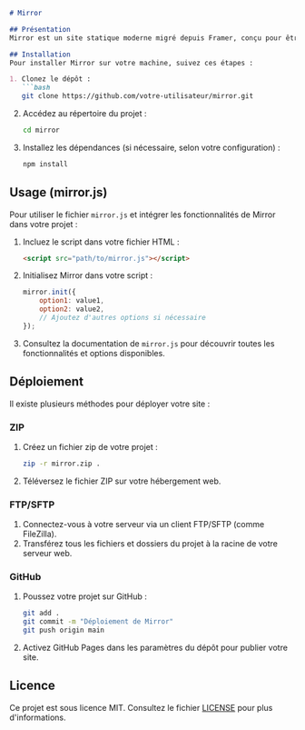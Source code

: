 ```markdown
# Mirror

## Présentation
Mirror est un site statique moderne migré depuis Framer, conçu pour être rapide, réactif et facile à déployer. Ce projet permet aux développeurs et aux créateurs de contenus de lancer leur site personnel ou professionnel en un temps record, avec un design élégant et fonctionnel.

## Installation
Pour installer Mirror sur votre machine, suivez ces étapes :

1. Clonez le dépôt :
   ```bash
   git clone https://github.com/votre-utilisateur/mirror.git
   ```
2. Accédez au répertoire du projet :
   ```bash
   cd mirror
   ```
3. Installez les dépendances (si nécessaire, selon votre configuration) :
   ```bash
   npm install
   ```

## Usage (mirror.js)
Pour utiliser le fichier `mirror.js` et intégrer les fonctionnalités de Mirror dans votre projet :

1. Incluez le script dans votre fichier HTML :
   ```html
   <script src="path/to/mirror.js"></script>
   ```
2. Initialisez Mirror dans votre script :
   ```javascript
   mirror.init({
       option1: value1,
       option2: value2,
       // Ajoutez d'autres options si nécessaire
   });
   ```
3. Consultez la documentation de `mirror.js` pour découvrir toutes les fonctionnalités et options disponibles.

## Déploiement
Il existe plusieurs méthodes pour déployer votre site :

### ZIP
1. Créez un fichier zip de votre projet :
   ```bash
   zip -r mirror.zip .
   ```
2. Téléversez le fichier ZIP sur votre hébergement web.

### FTP/SFTP
1. Connectez-vous à votre serveur via un client FTP/SFTP (comme FileZilla).
2. Transférez tous les fichiers et dossiers du projet à la racine de votre serveur web.

### GitHub
1. Poussez votre projet sur GitHub :
   ```bash
   git add .
   git commit -m "Déploiement de Mirror"
   git push origin main
   ```
2. Activez GitHub Pages dans les paramètres du dépôt pour publier votre site.

## Licence
Ce projet est sous licence MIT. Consultez le fichier [LICENSE](LICENSE) pour plus d'informations.
```
